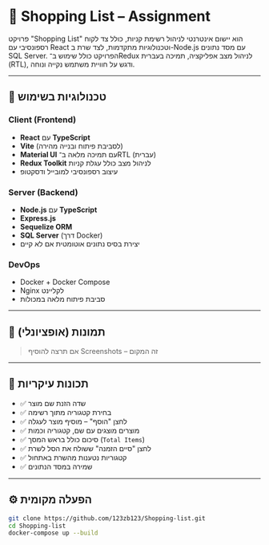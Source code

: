 # 🛒 Shopping List – Assignment

פרויקט "Shopping List" הוא יישום אינטרנטי לניהול רשימת קניות, כולל צד לקוח רספונסיבי עם React וטכנולוגיות מתקדמות, לצד שרת ב-Node.js עם מסד נתונים SQL Server. הפרויקט כולל שימוש ב־Redux לניהול מצב אפליקציה, תמיכה בעברית (RTL), ודגש על חוויית משתמש נקייה ונוחה.

---

## 🚀 טכנולוגיות בשימוש

### Client (Frontend)
- **React** עם **TypeScript**
- **Vite** (לסביבת פיתוח ובנייה מהירה)
- **Material UI** עם תמיכה מלאה ב־RTL (עברית)
- **Redux Toolkit** לניהול מצב כולל עגלת קניות
- עיצוב רספונסיבי למובייל ודסקטופ

### Server (Backend)
- **Node.js** עם **TypeScript**
- **Express.js**
- **Sequelize ORM**
- **SQL Server** (דרך Docker)
- יצירת בסיס נתונים אוטומטית אם לא קיים

### DevOps
- Docker + Docker Compose
- Nginx לקליינט
- סביבת פיתוח מלאה במכולות

---

## 📸 תמונות (אופציונלי)
> אם תרצה להוסיף Screenshots – זה המקום

---

## 🧪 תכונות עיקריות

- ✅ שדה הזנת שם מוצר
- ✅ בחירת קטגוריה מתוך רשימה
- ✅ לחצן "הוסף" – מוסיף מוצר לעגלה
- ✅ מוצרים מוצגים עם שם, קטגוריה וכמות
- ✅ סיכום כולל בראש המסך (`Total Items`)
- ✅ לחצן "סיים הזמנה" ששולח את הסל לשרת
- ✅ קטגוריות נטענות מהשרת באתחול
- ✅ שמירה במסד הנתונים

---

## ⚙️ הפעלה מקומית

```bash
git clone https://github.com/123zb123/Shopping-list.git
cd Shopping-list
docker-compose up --build
